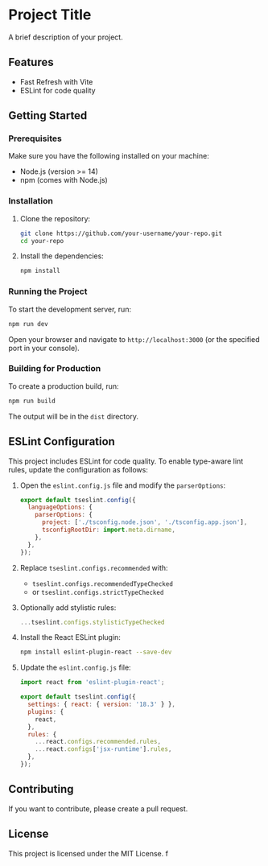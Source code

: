 # Project Title

A brief description of your project.

## Features

- Fast Refresh with Vite
- ESLint for code quality

## Getting Started

### Prerequisites

Make sure you have the following installed on your machine:

- Node.js (version >= 14)
- npm (comes with Node.js)

### Installation

1. Clone the repository:
   ```bash
   git clone https://github.com/your-username/your-repo.git
   cd your-repo
   ```

2. Install the dependencies:
   ```bash
   npm install
   ```

### Running the Project

To start the development server, run:
```bash
npm run dev
```

Open your browser and navigate to `http://localhost:3000` (or the specified port in your console).

### Building for Production

To create a production build, run:
```bash
npm run build
```

The output will be in the `dist` directory.

## ESLint Configuration

This project includes ESLint for code quality. To enable type-aware lint rules, update the configuration as follows:

1. Open the `eslint.config.js` file and modify the `parserOptions`:
   ```javascript
   export default tseslint.config({
     languageOptions: {
       parserOptions: {
         project: ['./tsconfig.node.json', './tsconfig.app.json'],
         tsconfigRootDir: import.meta.dirname,
       },
     },
   });
   ```

2. Replace `tseslint.configs.recommended` with:
   - `tseslint.configs.recommendedTypeChecked`
   - or `tseslint.configs.strictTypeChecked`

3. Optionally add stylistic rules:
   ```javascript
   ...tseslint.configs.stylisticTypeChecked
   ```

4. Install the React ESLint plugin:
   ```bash
   npm install eslint-plugin-react --save-dev
   ```

5. Update the `eslint.config.js` file:
   ```javascript
   import react from 'eslint-plugin-react';

   export default tseslint.config({
     settings: { react: { version: '18.3' } },
     plugins: {
       react,
     },
     rules: {
       ...react.configs.recommended.rules,
       ...react.configs['jsx-runtime'].rules,
     },
   });
   ```

## Contributing

If you want to contribute, please create a pull request.

## License

This project is licensed under the MIT License.
f